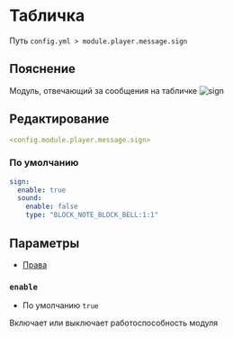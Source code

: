 # Табличка
Путь `config.yml > module.player.message.sign`

## Пояснение
Модуль, отвечающий за сообщения на табличке
![sign](/signoak.gif)

## Редактирование
```yaml
<config.module.player.message.sign>
```

### По умолчанию
```yaml
sign:
  enable: true
  sound:
    enable: false
    type: "BLOCK_NOTE_BLOCK_BELL:1:1"
```

## Параметры

- [Права](/en/permissions/module/player/message/sign/)

### `enable`
- По умолчанию `true`

Включает или выключает работоспособность модуля